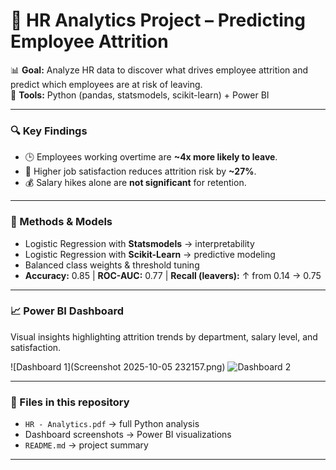 # 💼 HR Analytics Project – Predicting Employee Attrition

📊 **Goal:** Analyze HR data to discover what drives employee attrition and predict which employees are at risk of leaving.  
🧠 **Tools:** Python (pandas, statsmodels, scikit-learn) + Power BI

---

### 🔍 Key Findings
- 🕒 Employees working overtime are **~4x more likely to leave**.
- 🙂 Higher job satisfaction reduces attrition risk by **~27%**.
- 💰 Salary hikes alone are **not significant** for retention.

---

### 🧰 Methods & Models
- Logistic Regression with **Statsmodels** → interpretability  
- Logistic Regression with **Scikit-Learn** → predictive modeling  
- Balanced class weights & threshold tuning  
- **Accuracy:** 0.85 | **ROC-AUC:** 0.77 | **Recall (leavers):** ↑ from 0.14 → 0.75  

---

### 📈 Power BI Dashboard
Visual insights highlighting attrition trends by department, salary level, and satisfaction.

![Dashboard 1](Screenshot 2025-10-05 232157.png)
![Dashboard 2](Screenshot_2.png)

---

### 📂 Files in this repository
- `HR - Analytics.pdf` → full Python analysis  
- Dashboard screenshots → Power BI visualizations  
- `README.md` → project summary  

---

